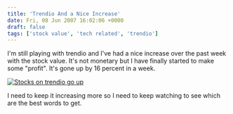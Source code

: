 ```yaml
---
title: 'Trendio And a Nice Increase'
date: Fri, 08 Jun 2007 16:02:06 +0000
draft: false
tags: ['stock value', 'tech related', 'trendio']
---
```


I'm still playing with trendio and I've had a nice increase over the past week with the stock value. It's not monetary but I have finally started to make some "profit". It's gone up by 16 percent in a week.[](http://www.main-vision.com/richard/blog/wp-content/uploads/2007/06/good.jpg "Stocks on trendio go up")

[![Stocks on trendio go up](http://www.main-vision.com/richard/blog/wp-content/uploads/2007/06/good.jpg)](http://www.main-vision.com/richard/blog/wp-content/uploads/2007/06/good.jpg "Stocks on trendio go up")

I need to keep it increasing more so I need to keep watching to see which are the best words to get.